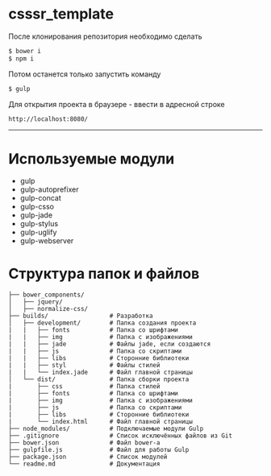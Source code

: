 # csssr_template

После клонирования репозитория необходимо сделать
```sh
$ bower i
$ npm i
```
Потом останется только запустить команду
```sh
$ gulp
```
Для открытия проекта в браузере - ввести в адресной строке
```sh
http://localhost:8080/
```


---
# Используемые модули

 - gulp
 - gulp-autoprefixer
 - gulp-concat
 - gulp-csso
 - gulp-jade
 - gulp-stylus
 - gulp-uglify
 - gulp-webserver


 # Структура папок и файлов
```
├── bower_components/
│   ├── jquery/
│   ├── normalize-css/
├── builds/                 # Разработка
│   ├── development/        # Папка создания проекта
|   |   ├── fonts           # Папка со шрифтами
|   |   ├── img             # Папка с изображениями
|   |   ├── jade            # Файлы jade, если создаются
|   |   ├── js              # Папка со скриптами
|   |   ├── libs            # Сторонние библиотеки
|   |   ├── styl            # Файлы стилей
|   |   └── index.jade      # Файл главной страницы
│   └── dist/               # Папка сборки проекта
|       ├── css             # Папка стилей
|       ├── fonts           # Папка со шрифтами
|       ├── img             # Папка с изображениями
|       ├── js              # Папка со скриптами
|       ├── libs            # Сторонние библиотеки
|       └── index.html      # Файл главной страницы
├── node_modules/           # Подключаемые модули Gulp
├── .gitignore              # Список исключённых файлов из Git
├── bower.json              # Файл bower-а
├── gulpfile.js             # Файл для работы Gulp
├── package.json            # Список модулей
└── readme.md               # Документация
```